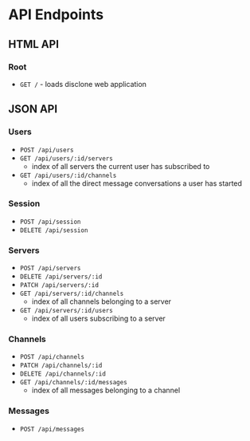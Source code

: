 # API Endpoints

## HTML API

### Root

- `GET /` - loads disclone web application

## JSON API

### Users

- `POST /api/users`
- `GET /api/users/:id/servers`
  - index of all servers the current user has subscribed to
- `GET /api/users/:id/channels`
  - index of all the direct message conversations a user has started

### Session

- `POST /api/session`
- `DELETE /api/session`

### Servers

- `POST /api/servers`
- `DELETE /api/servers/:id`
- `PATCH /api/servers/:id`
- `GET /api/servers/:id/channels`
  - index of all channels belonging to a server
- `GET /api/servers/:id/users`
  - index of all users subscribing to a server


### Channels

- `POST /api/channels`
- `PATCH /api/channels/:id`
- `DELETE /api/channels/:id`
- `GET /api/channels/:id/messages`
  - index of all messages belonging to a channel

### Messages 

- `POST /api/messages`